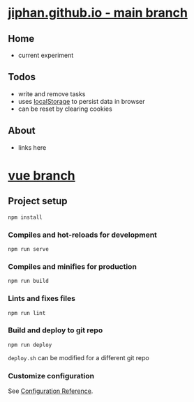 # [jiphan.github.io - main branch](https://jiphan.github.io/#/)

## Home

- current experiment

## Todos

- write and remove tasks
- uses [localStorage](https://developer.mozilla.org/en-US/docs/Web/API/Window/localStorage) to persist data in browser
- can be reset by clearing cookies

## About

- links here

# [vue branch](https://github.com/jiphan/jiphan.github.io/tree/vue)

## Project setup
```
npm install
```

### Compiles and hot-reloads for development
```
npm run serve
```

### Compiles and minifies for production
```
npm run build
```

### Lints and fixes files
```
npm run lint
```

### Build and deploy to git repo
```
npm run deploy
```
`deploy.sh` can be modified for a different git repo

### Customize configuration
See [Configuration Reference](https://cli.vuejs.org/config/).